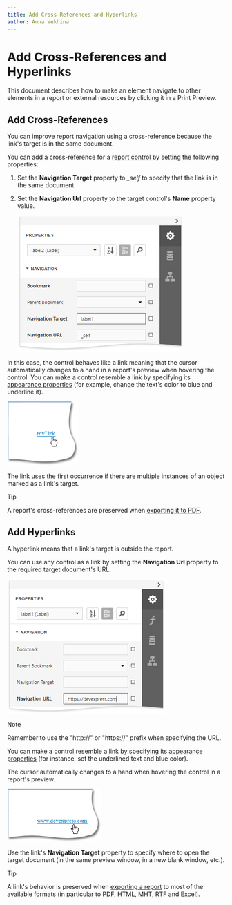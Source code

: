 ```yaml
---
title: Add Cross-References and Hyperlinks
author: Anna Vekhina 
---
```

# Add Cross-References and Hyperlinks

This document describes how to make an element navigate to other elements in a report or external resources by clicking it in a Print Preview.

## <a name="cross"></a>Add Cross-References
You can improve report navigation using a cross-reference because the link's target is in the same document.

You can add a cross-reference for a [report control](..\use-report-elements.md) by setting the following properties:

1. Set the **Navigation Target** property to *&#0095;self* to specify that the link is in the same document.

2. Set the **Navigation Url** property to the target control's **Name** property value.

    ![](../../../images/eurd-web-crossreferences_set-target-url.png)

In this case, the control behaves like a link meaning that the cursor automatically changes to a hand in a report's preview when hovering the control. You can make a control resemble a link by specifying its  [appearance properties](..\customize-appearance\appearance-properties.md) (for example, change the text's color to blue and underline it).

![](../../../images/eurd-web-crossreferences_result.png)

The link uses the first occurrence if there are multiple instances of an object marked as a link's target.

> [!TIP]
> A report's cross-references are preserved when [exporting it to PDF](..\preview-print-and-export-reports.md).

## <a name="hyper"></a>Add Hyperlinks
A hyperlink means that a link's target is outside the report.

You can use any control as a link by setting the **Navigation Url** property to the required target document's URL.

![](../../../images/eurd-web-hyperlinks-set-url.png)

> [!NOTE]
> Remember to use the "http://" or "https://" prefix when specifying the URL.

You can make a control resemble a link by specifying its  [appearance properties](..\customize-appearance\appearance-properties.md) (for instance, set the underlined text and blue color).

The cursor automatically changes to a hand when hovering the control in a report's preview.

![](../../../images/eurd-web-hyperlinks-result.png)

Use the link's **Navigation Target** property to specify where to open the target document (in the same preview window, in a new blank window, etc.).

> [!TIP]
> A link's behavior is preserved when [exporting a report](..\preview-print-and-export-reports.md) to most of the available formats (in particular to PDF, HTML, MHT, RTF and Excel).